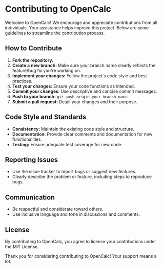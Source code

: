 # Contributing to OpenCalc

Welcome to OpenCalc! We encourage and appreciate contributions from all individuals. Your assistance helps improve this project. Below are some guidelines to streamline the contribution process.

## How to Contribute

1. **Fork the repository.**
2. **Create a new branch:** Make sure your branch name clearly reflects the feature/bug fix you're working on.
3. **Implement your changes:** Follow the project's code style and best practices.
4. **Test your changes:** Ensure your code functions as intended.
5. **Commit your changes:** Use descriptive and concise commit messages.
6. **Push to your branch:** `git push origin your-branch-name`.
7. **Submit a pull request:** Detail your changes and their purpose.

## Code Style and Standards

- **Consistency:** Maintain the existing code style and structure.
- **Documentation:** Provide clear comments and documentation for new functionalities.
- **Testing:** Ensure adequate test coverage for new code.

## Reporting Issues

- Use the issue tracker to report bugs or suggest new features.
- Clearly describe the problem or feature, including steps to reproduce bugs.

## Communication

- Be respectful and considerate toward others.
- Use inclusive language and tone in discussions and comments.

## License

By contributing to OpenCalc, you agree to license your contributions under the MIT License.

Thank you for considering contributing to OpenCalc! Your support means a lot.